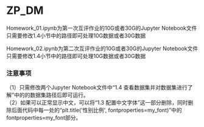 # ZP_DM
Homework_01.ipynb为第一次互评作业的10G或者30G的Jupyter Notebook文件 <br>
只需要修改1.4小节中的路径即可处理10G数据或者30G数据<br>

Homework_02.ipynb为第二次互评作业的10G或者30G的Jupyter Notebook文件 <br>
只需要修改1.4小节中的路径即可处理10G数据或者30G数据

### 注意事项
（1）只需修改两个Jupyter Notebook文件中“1.4 查看数据集并对数据集进行了解”中的的数据集路径后即可运行。 <br>
（2）如果可以正常显示中文，可以将“1.3 配置中文字体”这一部分删除，同时删除后面代码中每一处的“plt.title('性别比例', fontproperties=my_font)”中的fontproperties=my_font部分。
